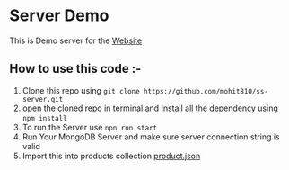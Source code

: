 # Server Demo

This is Demo server for the [Website](https://github.com/mohit810/ss-website)

## How to use this code :-
1) Clone this repo using `git clone https://github.com/mohit810/ss-server.git`
2) open the cloned repo in terminal and Install all the dependency using `npm install`
5) To run the Server use `npn run start`
3) Run Your MongoDB Server and make sure server connection string is valid
4) Import this into products collection [product.json](https://github.com/mohit810/ss-server/blob/main/product.json)
